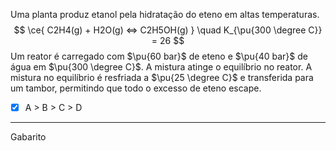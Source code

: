 Uma planta produz etanol pela hidratação do eteno em altas temperaturas.
$$
    \ce{ C2H4(g) + H2O(g) <=> C2H5OH(g) }
        \quad 
        K_{\pu{300 \degree C}} = 26
$$
Um reator é carregado com $\pu{60 bar}$ de eteno e $\pu{40 bar}$ de água em $\pu{300 \degree C}$. A mistura atinge o equilíbrio no reator. A mistura no equilíbrio é resfriada a $\pu{25 \degree C}$ e transferida para um tambor, permitindo que todo o excesso de eteno escape.

- [x] A > B > C > D

---

Gabarito

